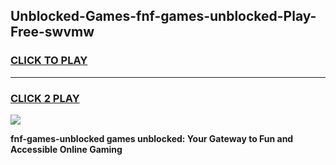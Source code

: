 
## Unblocked-Games-fnf-games-unblocked-Play-Free-swvmw
<h3>
<a href="https://premium76.site?title=fnf-games-unblocked&ref=15A">CLICK TO PLAY</a></h3>
<hr>

<h3>
<a href="https://premium76.site?title=fnf-games-unblocked&ref=15A">CLICK 2 PLAY</a>
  
</h3>

<a href="https://premium76.site?title=fnf-games-unblocked&ref=15A"><img src="https://clearcache.store/games.png"></a>


**fnf-games-unblocked games unblocked: Your Gateway to Fun and Accessible Online Gaming**

